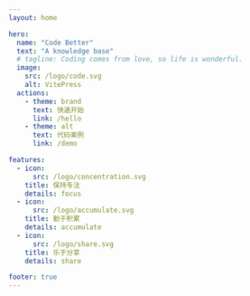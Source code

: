 ```yaml
---
layout: home

hero:
  name: "Code Better"
  text: "A knowledge base"
  # tagline: Coding comes from love, so life is wonderful.
  image:
    src: /logo/code.svg
    alt: VitePress
  actions:
    - theme: brand
      text: 快速开始
      link: /hello
    - theme: alt
      text: 代码案例
      link: /demo

features:
  - icon: 
      src: /logo/concentration.svg
    title: 保持专注
    details: focus
  - icon:
      src: /logo/accumulate.svg
    title: 勤于积累
    details: accumulate
  - icon:
      src: /logo/share.svg
    title: 乐于分享
    details: share

footer: true
---
```

<style>
:root {
  --vp-home-hero-name-color: transparent;
  --vp-home-hero-name-background: -webkit-linear-gradient(
    315deg,
    #3b71f2 25%,
    #90c3f8
  );

  --vp-home-hero-image-background-image: linear-gradient(
    -45deg,
    #3b71f2 50%,
    #90c3f8 50%
  );
  --vp-home-hero-image-filter: blur(40px);
  /* 1.0.0-beta.7 及以前版本配色方案 */
  --vp-c-brand: var(--vp-c-green);
  --vp-c-brand-light: var(--vp-c-green-light);
  --vp-c-brand-lighter: var(--vp-c-green-lighter);
  --vp-c-brand-lightest: var(--vp-c-green-lightest);
  --vp-c-brand-dark: var(--vp-c-green-dark);
  --vp-c-brand-darker: var(--vp-c-green-darker);
  --vp-c-brand-darkest: var(--vp-c-green-darkest);
  --vp-c-brand-dimm-1: var(--vp-c-green-dimm-1);
  --vp-c-brand-dimm-2: var(--vp-c-green-dimm-2);
  --vp-c-brand-dimm-3: var(--vp-c-green-dimm-3);
}

@media (min-width: 640px) {
  :root {
    --vp-home-hero-image-filter: blur(56px);
  }
}

@media (min-width: 960px) {
  :root {
    --vp-home-hero-image-filter: blur(72px);
  }
}
</style>